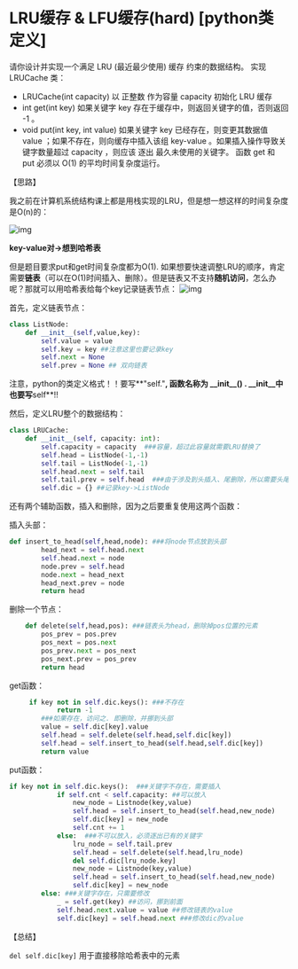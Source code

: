 # LRU缓存 & LFU缓存(hard)  [python类定义]

请你设计并实现一个满足  LRU (最近最少使用) 缓存 约束的数据结构。
实现 LRUCache 类：

- LRUCache(int capacity) 以 正整数 作为容量 capacity 初始化 LRU 缓存
- int get(int key) 如果关键字 key 存在于缓存中，则返回关键字的值，否则返回 -1 。
- void put(int key, int value) 如果关键字 key 已经存在，则变更其数据值 value ；如果不存在，则向缓存中插入该组 key-value 。如果插入操作导致关键字数量超过 capacity ，则应该 逐出 最久未使用的关键字。
  函数 get 和 put 必须以 O(1) 的平均时间复杂度运行。



【思路】

我之前在计算机系统结构课上都是用栈实现的LRU，但是想一想这样的时间复杂度是O(n)的：

![img](https://pic2.zhimg.com/80/v2-93c4187b6f50544389c61057f530ed3e_1440w.png)



**key-value对->想到哈希表**

但是题目要求put和get时间复杂度都为O(1). 如果想要快速调整LRU的顺序，肯定需要**链表**（可以在O(1)时间插入、删除）。但是链表又不支持**随机访问**，怎么办呢？那就可以用哈希表给每个key记录链表节点：
  ![img](https://pic2.zhimg.com/80/v2-61dcf813c8f586895ac9c40789d68c77_1440w.png)


  首先，定义链表节点：

```python
class ListNode:
    def __init__(self,value,key):
        self.value = value
        self.key = key ##注意这里也要记录key
        self.next = None
        self.prev = None ## 双向链表
```

注意，python的类定义格式！！要写**"self."**, 函数名称为 \_\_init\_\_() . \__init__中也要写**self**!! 

然后，定义LRU整个的数据结构：

```python
class LRUCache:
    def __init__(self, capacity: int):
        self.capacity = capacity  ###容量，超过此容量就需要LRU替换了
        self.head = ListNode(-1,-1)
        self.tail = ListNode(-1,-1) 
        self.head.next = self.tail
        self.tail.prev = self.head  ###由于涉及到头插入、尾删除，所以需要头尾哨兵
        self.dic = {} ##记录key->ListNode
```

 还有两个辅助函数，插入和删除，因为之后要重复使用这两个函数：

插入头部：

```python
def insert_to_head(self,head,node): ###将node节点放到头部
        head_next = self.head.next
        self.head.next = node
        node.prev = self.head
        node.next = head_next
        head_next.prev = node
        return head
```

删除一个节点：

```python
    def delete(self,head,pos): ###链表头为head，删除掉pos位置的元素
        pos_prev = pos.prev
        pos_next = pos.next
        pos_prev.next = pos_next
        pos_next.prev = pos_prev
        return head
```

get函数：

```python
     if key not in self.dic.keys(): ###不存在
            return -1
        ###如果存在，访问之. 即删除，并挪到头部
        value = self.dic[key].value
        self.head = self.delete(self.head,self.dic[key])
        self.head = self.insert_to_head(self.head,self.dic[key])
        return value
```



put函数：

```python
if key not in self.dic.keys():  ###关键字不存在，需要插入
            if self.cnt < self.capacity: ##可以放入
                new_node = Listnode(key,value)
                self.head = self.insert_to_head(self.head,new_node)
                self.dic[key] = new_node
                self.cnt += 1
            else:  ###不可以放入，必须逐出已有的关键字
                lru_node = self.tail.prev
                self.head = self.delete(self.head,lru_node)
                del self.dic[lru_node.key]
                new_node = Listnode(key,value)
                self.head = self.insert_to_head(self.head,new_node)
                self.dic[key] = new_node
        else: ###关键字存在，只需要修改
            _ = self.get(key) ##访问，挪到前面
            self.head.next.value = value ##修改链表的value
            self.dic[key] = self.head.next ###修改dic的value
```



【总结】

`del self.dic[key]` 用于直接移除哈希表中的元素

